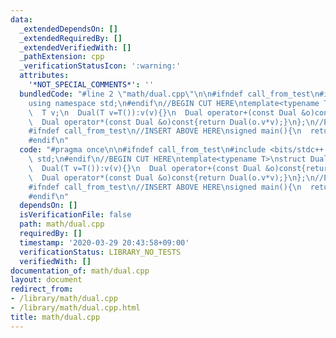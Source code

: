 ```yaml
---
data:
  _extendedDependsOn: []
  _extendedRequiredBy: []
  _extendedVerifiedWith: []
  _pathExtension: cpp
  _verificationStatusIcon: ':warning:'
  attributes:
    '*NOT_SPECIAL_COMMENTS*': ''
  bundledCode: "#line 2 \"math/dual.cpp\"\n\n#ifndef call_from_test\n#include <bits/stdc++.h>\n\
    using namespace std;\n#endif\n//BEGIN CUT HERE\ntemplate<typename T>\nstruct Dual{\n\
    \  T v;\n  Dual(T v=T()):v(v){}\n  Dual operator+(const Dual &o)const{return Dual(o.v+v);}\n\
    \  Dual operator*(const Dual &o)const{return Dual(o.v*v);}\n};\n//END CUT HERE\n\
    #ifndef call_from_test\n//INSERT ABOVE HERE\nsigned main(){\n  return 0;\n}\n\
    #endif\n"
  code: "#pragma once\n\n#ifndef call_from_test\n#include <bits/stdc++.h>\nusing namespace\
    \ std;\n#endif\n//BEGIN CUT HERE\ntemplate<typename T>\nstruct Dual{\n  T v;\n\
    \  Dual(T v=T()):v(v){}\n  Dual operator+(const Dual &o)const{return Dual(o.v+v);}\n\
    \  Dual operator*(const Dual &o)const{return Dual(o.v*v);}\n};\n//END CUT HERE\n\
    #ifndef call_from_test\n//INSERT ABOVE HERE\nsigned main(){\n  return 0;\n}\n\
    #endif\n"
  dependsOn: []
  isVerificationFile: false
  path: math/dual.cpp
  requiredBy: []
  timestamp: '2020-03-29 20:43:58+09:00'
  verificationStatus: LIBRARY_NO_TESTS
  verifiedWith: []
documentation_of: math/dual.cpp
layout: document
redirect_from:
- /library/math/dual.cpp
- /library/math/dual.cpp.html
title: math/dual.cpp
---
```

